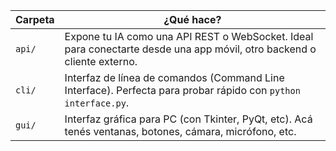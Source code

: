 | Carpeta | ¿Qué hace?                                                                                                             |
| ------- | ---------------------------------------------------------------------------------------------------------------------- |
| `api/`  | Expone tu IA como una API REST o WebSocket. Ideal para conectarte desde una app móvil, otro backend o cliente externo. |
| `cli/`  | Interfaz de línea de comandos (Command Line Interface). Perfecta para probar rápido con `python interface.py`.         |
| `gui/`  | Interfaz gráfica para PC (con Tkinter, PyQt, etc). Acá tenés ventanas, botones, cámara, micrófono, etc.                |
